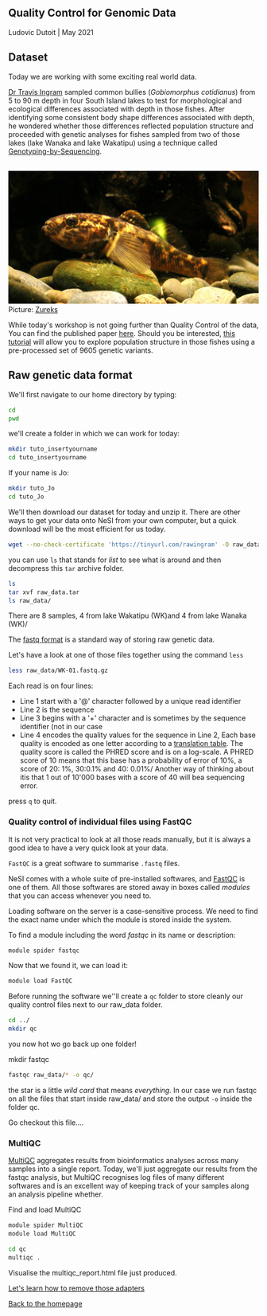 ## Quality Control for Genomic Data

Ludovic Dutoit | May 2021

## Dataset

Today we are working with some exciting real world data. 

[Dr Travis Ingram](https://www.otago.ac.nz/zoology/staff/ingram.html) sampled common bullies (*Gobiomorphus cotidianus*) from 5 to 90 m depth in four South Island lakes to test for morphological and ecological differences associated with depth in those fishes. After identifying some consistent body shape differences associated with depth, he wondered whether those differences reflected population structure and proceeded with genetic analyses for fishes sampled from two of those lakes (lake Wanaka and  lake Wakatipu) using a technique called [Genotyping-by-Sequencing](https://sapac.illumina.com/techniques/sequencing/dna-sequencing/targeted-resequencing/genotyping-by-sequencing.html).

 <br><img src="img/Common_bully,_Gobiomorphus_cotidianus.png" alt="drawing" size="200"/>
Picture: [Zureks](https://en.wikipedia.org/wiki/Common_bully#/media/File:Common_bully,_Gobiomorphus_cotidianus.jpg)

While today's workshop is not going further than Quality Control of the data, You can find the published paper [here](https://cdnsciencepub.com/doi/abs/10.1139/cjfas-2020-0015). Should you be interested, [this tutorial](https://github.com/ldutoit/bully_gbs/blob/master/populationstructure_tuto/populationstructure_tuto.md) will allow you to explore population structure in those fishes using a pre-processed set of 9605 genetic variants.

## Raw genetic data format

We'll first navigate to our home directory by typing:

```bash
cd 
pwd
```

we'll create a folder in which we can work for today:

```bash
mkdir tuto_insertyourname
cd tuto_insertyourname
```

If your name is Jo:

```bash
mkdir tuto_Jo
cd tuto_Jo
```

We'll then download our dataset for today and unzip it. There are other ways to get your data onto NeSI from your own computer, but a quick download will be the most efficient for us today.

```bash
wget --no-check-certificate 'https://tinyurl.com/rawingram' -O raw_data.tar
```

you can use `ls` that stands for *list* to see what is around and then decompress this `tar` archive folder. 

```bash
ls
tar xvf raw_data.tar
ls raw_data/
```


There are 8 samples, 4 from lake Wakatipu (WK)and 4 from lake Wanaka (WK)/

The [fastq format](https://en.wikipedia.org/wiki/FASTQ_format) is a standard way of storing raw genetic data.

Let's have a look at one of those files together using the command ```less```

```bash
less raw_data/WK-01.fastq.gz
```
Each read is on four lines:

* Line 1 start with a '@' character followed by a unique read identifier
* Line 2 is the sequence
* Line 3 begins with a '+' character and is sometimes by the sequence identifier (not in our case
* Line 4 encodes the quality values for the sequence in Line 2, Each base quality is encoded as one letter according to a  [translation table](). The quality score is called the PHRED score and is on a log-scale. A PHRED score of 10 means that this base has a probability of error of 10%, a score of 20: 1%, 30:0.1% and 40: 0.01%/ Another way of thinking about itis that 1 out of 10'000 bases with a score of 40 will bea sequencing error. 

press `q` to quit. 

### Quality control of individual files using FastQC

It is not very practical to look at all those reads manually, but it is always a good idea to have a very quick look at your data.

```FastQC``` is a great software to summarise `.fastq` files.

NeSI comes with a whole suite of pre-installed softwares, and [FastQC](https://www.bioinformatics.babraham.ac.uk/projects/fastqc/) is one of them. All those softwares are stored away in boxes called *modules* that you can access whenever you need to.

Loading software on the server is a case-sensitive process. We need to find the exact name under which the module is stored inside the system.

To find a module including the word *fastqc* in its name or description:

```bash
module spider fastqc
```

Now that we found it, we can load it:

```bash
module load FastQC
```
Before running the software we''ll create a `qc` folder to store cleanly our quality control files next to our raw_data folder.

```bash
cd ../
mkdir qc
```

you now hot wo go back up one folder!

mkdir fastqc


```bash
fastqc raw_data/* -o qc/
```

the star is a little *wild card* that means *everything*. In our case we run fastqc on all the files that start inside raw_data/ and store the output `-o` inside the folder qc.

Go checkout this file....

### MultiQC

[MultiQC](https://multiqc.info/) aggregates results from bioinformatics analyses across many samples into a single report. Today, we'll just aggregate our results from the fastqc analysis, but MultiQC recognises log files of many different softwares and is an excellent way of keeping track of your samples along an analysis pipeline whether.

Find and load MultiQC

```bash
module spider MultiQC
module load MultiQC
```

```bash
cd qc 
multiqc .
```

Visualise the multiqc_report.html file just produced. 

[Let's learn how to remove those adapters](remove_adapters.md)

[Back to the homepage](index.md)


